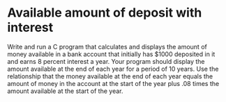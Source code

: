# Available amount of deposit with interest
Write and run a C program that calculates and displays the amount of money available in a bank account that initially has $1000 deposited in it and earns 8 percent interest a year. Your program should display the amount available at the end of each year for a period of 10 years. Use the relationship that the money available at the end of each year equals the amount of money in the account at the start of the year plus .08 times the amount available at the start of the year.
